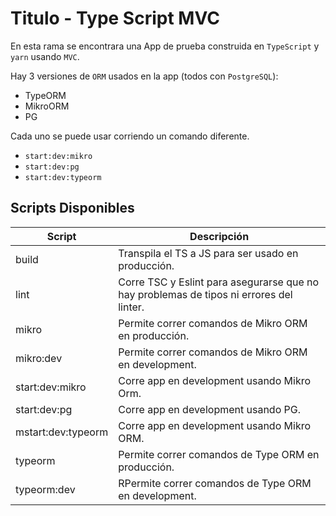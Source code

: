 # Titulo - Type Script MVC

En esta rama se encontrara una App de prueba construida en `TypeScript` y `yarn` usando `MVC`.

Hay 3 versiones de `ORM` usados en la app (todos con `PostgreSQL`):
  - TypeORM
  - MikroORM
  - PG

Cada uno se puede usar corriendo un comando diferente.
  - `start:dev:mikro`
  - `start:dev:pg`
  - `start:dev:typeorm`

## Scripts Disponibles

| Script                    | Descripción                                                                                   |
| ------------------------- | --------------------------------------------------------------------------------------------- |
| build                     | Transpila el TS a JS para ser usado en producción.                                            |
| lint                      | Corre TSC y Eslint para asegurarse que no hay problemas de tipos ni errores del linter.       |
| mikro                     | Permite correr comandos de Mikro ORM en producción.                                           |
| mikro:dev                 | Permite correr comandos de Mikro ORM en development.                                          |
| start:dev:mikro           | Corre app en development usando Mikro Orm.                                                    |
| start:dev:pg              | Corre app en development usando PG.                                                           |
| mstart:dev:typeorm        | Corre app en development usando Mikro ORM.                                                    |
| typeorm                   | Permite correr comandos de Type ORM en producción.                                            |
| typeorm:dev               | RPermite correr comandos de Type ORM en development.                                          |

